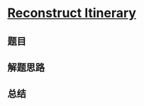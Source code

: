 # [Reconstruct Itinerary](https://leetcode.com/problems/reconstruct-itinerary/)

## 题目


## 解题思路


## 总结


